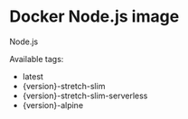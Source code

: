# Docker Node.js image

Node.js

Available tags:

* latest
* {version}-stretch-slim
* {version}-stretch-slim-serverless
* {version}-alpine
